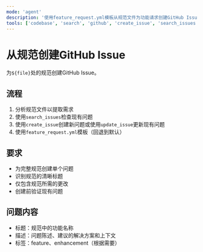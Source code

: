 ```yaml
---
mode: 'agent'
description: '使用feature_request.yml模板从规范文件为功能请求创建GitHub Issue。'
tools: ['codebase', 'search', 'github', 'create_issue', 'search_issues', 'update_issue']
---
```


# 从规范创建GitHub Issue

为`${file}`处的规范创建GitHub Issue。

## 流程

1. 分析规范文件以提取需求
2. 使用`search_issues`检查现有问题
3. 使用`create_issue`创建新问题或使用`update_issue`更新现有问题
4. 使用`feature_request.yml`模板（回退到默认）

## 要求

- 为完整规范创建单个问题
- 识别规范的清晰标题
- 仅包含规范所需的更改
- 创建前验证现有问题

## 问题内容

- 标题：规范中的功能名称
- 描述：问题陈述、建议的解决方案和上下文
- 标签：feature、enhancement（根据需要）